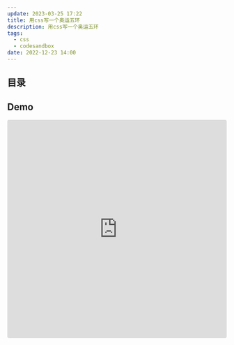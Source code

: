 ```yaml
---
update: 2023-03-25 17:22
title: 用css写一个奥运五环
description: 用css写一个奥运五环
tags:
  - css
  - codesandbox
date: 2022-12-23 14:00
---
```


## 目录

## Demo

<iframe src="https://codesandbox.io/embed/daily-css-e0t4ur?autoresize=1&fontsize=14&hidenavigation=0&initialpath=/practice/20221231-奥运五环.html&module=/practice/20221231-奥运五环.html&theme=dark&view=preview"
  style="width:100%; height:500px; border:0; border-radius: 4px; overflow:hidden;"
  title="daily-css"
  allow="accelerometer; ambient-light-sensor; camera; encrypted-media; geolocation; gyroscope; hid; microphone; midi; payment; usb; vr; xr-spatial-tracking"
  sandbox="allow-forms allow-modals allow-popups allow-presentation allow-same-origin allow-scripts"
></iframe>
